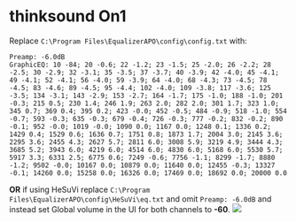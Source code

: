 # thinksound On1
Replace `C:\Program Files\EqualizerAPO\config\config.txt` with:
```
Preamp: -6.0dB
GraphicEQ: 10 -84; 20 -0.6; 22 -1.2; 23 -1.5; 25 -2.0; 26 -2.2; 28 -2.5; 30 -2.9; 32 -3.1; 35 -3.5; 37 -3.7; 40 -3.9; 42 -4.0; 45 -4.1; 49 -4.1; 52 -4.1; 56 -4.0; 59 -3.9; 64 -4.0; 68 -4.3; 73 -4.5; 78 -4.5; 83 -4.6; 89 -4.5; 95 -4.4; 102 -4.0; 109 -3.8; 117 -3.6; 125 -3.5; 134 -3.1; 143 -2.9; 153 -2.7; 164 -1.7; 175 -1.0; 188 -1.0; 201 -0.3; 215 0.5; 230 1.4; 246 1.9; 263 2.0; 282 2.0; 301 1.7; 323 1.0; 345 0.7; 369 0.4; 395 0.2; 423 -0.0; 452 -0.5; 484 -0.9; 518 -1.0; 554 -0.7; 593 -0.3; 635 -0.3; 679 -0.4; 726 -0.3; 777 -0.2; 832 -0.2; 890 -0.1; 952 -0.0; 1019 -0.0; 1090 0.0; 1167 0.0; 1248 0.1; 1336 0.2; 1429 0.4; 1529 0.6; 1636 0.7; 1751 0.8; 1873 1.7; 2004 3.0; 2145 3.6; 2295 3.6; 2455 4.3; 2627 5.7; 2811 6.0; 3008 5.9; 3219 4.9; 3444 4.3; 3685 5.2; 3943 6.0; 4219 6.0; 4514 6.0; 4830 6.0; 5168 6.0; 5530 5.7; 5917 3.3; 6331 2.5; 6775 0.6; 7249 -0.6; 7756 -1.1; 8299 -1.7; 8880 -1.2; 9502 -0.0; 10167 0.0; 10879 0.0; 11640 0.0; 12455 -0.3; 13327 -0.1; 14260 0.0; 15258 0.0; 16326 0.0; 17469 0.0; 18692 0.0; 20000 0.0
```
**OR** if using HeSuVi replace `C:\Program Files\EqualizerAPO\config\HeSuVi\eq.txt` and omit `Preamp: -6.0dB` and instead set Global volume in the UI for both channels to **-60**.
![](https://raw.githubusercontent.com/jaakkopasanen/AutoEq/master/results/Innerfidelity%202017/innerfidelity/onear/thinksound%20On1/thinksound%20On1.png)